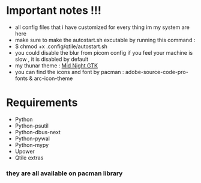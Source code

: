 # Important notes !!!
- all config files that i have customized for every thing im my system are here
- make sure to make the autostart.sh excutable by running this command :
- $ chmod +x .config/qtile/autostart.sh
- you could disable the blur from picom config if you feel your machine is slow , it is disabled by default
- my thunar theme : [Mid Night GTK](https://aur.archlinux.org/packages/midnight-gtk-theme-git)
- you can find the icons and font by pacman : adobe-source-code-pro-fonts & arc-icon-theme
# Requirements
- Python
- Python-psutil
- Python-dbus-next
- Python-pywal
- Python-mypy
- Upower
- Qtile extras
<h3>they are all available on pacman library</h3>
